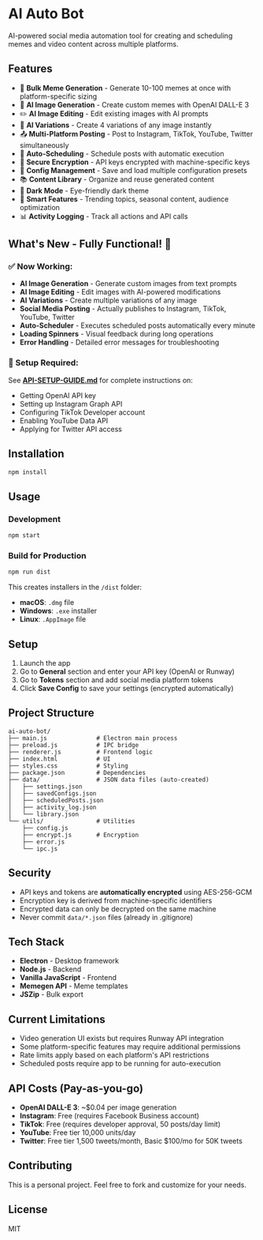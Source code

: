 # AI Auto Bot

AI-powered social media automation tool for creating and scheduling memes and video content across multiple platforms.

## Features

- 🎨 **Bulk Meme Generation** - Generate 10-100 memes at once with platform-specific sizing
- 🤖 **AI Image Generation** - Create custom memes with OpenAI DALL-E 3
- ✏️ **AI Image Editing** - Edit existing images with AI prompts
- 🔄 **AI Variations** - Create 4 variations of any image instantly
- 📤 **Multi-Platform Posting** - Post to Instagram, TikTok, YouTube, Twitter simultaneously
- 📅 **Auto-Scheduling** - Schedule posts with automatic execution
- 🔐 **Secure Encryption** - API keys encrypted with machine-specific keys
- 💾 **Config Management** - Save and load multiple configuration presets
- 📚 **Content Library** - Organize and reuse generated content
- 🌙 **Dark Mode** - Eye-friendly dark theme
- 🎯 **Smart Features** - Trending topics, seasonal content, audience optimization
- 📊 **Activity Logging** - Track all actions and API calls

## What's New - Fully Functional! 🎉

### ✅ Now Working:

- **AI Image Generation** - Generate custom images from text prompts
- **AI Image Editing** - Edit images with AI-powered modifications
- **AI Variations** - Create multiple variations of any image
- **Social Media Posting** - Actually publishes to Instagram, TikTok, YouTube, Twitter
- **Auto-Scheduler** - Executes scheduled posts automatically every minute
- **Loading Spinners** - Visual feedback during long operations
- **Error Handling** - Detailed error messages for troubleshooting

### 🔧 Setup Required:

See **[API-SETUP-GUIDE.md](API-SETUP-GUIDE.md)** for complete instructions on:

- Getting OpenAI API key
- Setting up Instagram Graph API
- Configuring TikTok Developer account
- Enabling YouTube Data API
- Applying for Twitter API access

## Installation

```bash
npm install
```

## Usage

### Development

```bash
npm start
```

### Build for Production

```bash
npm run dist
```

This creates installers in the `/dist` folder:

- **macOS**: `.dmg` file
- **Windows**: `.exe` installer
- **Linux**: `.AppImage` file

## Setup

1. Launch the app
2. Go to **General** section and enter your API key (OpenAI or Runway)
3. Go to **Tokens** section and add social media platform tokens
4. Click **Save Config** to save your settings (encrypted automatically)

## Project Structure

```
ai-auto-bot/
├── main.js              # Electron main process
├── preload.js           # IPC bridge
├── renderer.js          # Frontend logic
├── index.html           # UI
├── styles.css           # Styling
├── package.json         # Dependencies
├── data/                # JSON data files (auto-created)
│   ├── settings.json
│   ├── savedConfigs.json
│   ├── scheduledPosts.json
│   ├── activity_log.json
│   └── library.json
└── utils/               # Utilities
    ├── config.js
    ├── encrypt.js       # Encryption
    ├── error.js
    └── ipc.js

```

## Security

- API keys and tokens are **automatically encrypted** using AES-256-GCM
- Encryption key is derived from machine-specific identifiers
- Encrypted data can only be decrypted on the same machine
- Never commit `data/*.json` files (already in .gitignore)

## Tech Stack

- **Electron** - Desktop framework
- **Node.js** - Backend
- **Vanilla JavaScript** - Frontend
- **Memegen API** - Meme templates
- **JSZip** - Bulk export

## Current Limitations

- Video generation UI exists but requires Runway API integration
- Some platform-specific features may require additional permissions
- Rate limits apply based on each platform's API restrictions
- Scheduled posts require app to be running for auto-execution

## API Costs (Pay-as-you-go)

- **OpenAI DALL-E 3**: ~$0.04 per image generation
- **Instagram**: Free (requires Facebook Business account)
- **TikTok**: Free (requires developer approval, 50 posts/day limit)
- **YouTube**: Free tier 10,000 units/day
- **Twitter**: Free tier 1,500 tweets/month, Basic $100/mo for 50K tweets

## Contributing

This is a personal project. Feel free to fork and customize for your needs.

## License

MIT

